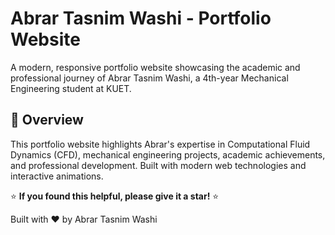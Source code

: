 # Abrar Tasnim Washi - Portfolio Website

A modern, responsive portfolio website showcasing the academic and professional journey of Abrar Tasnim Washi, a 4th-year Mechanical Engineering student at KUET.

## 🎯 Overview

This portfolio website highlights Abrar's expertise in Computational Fluid Dynamics (CFD), mechanical engineering projects, academic achievements, and professional development. Built with modern web technologies and interactive animations.


⭐ **If you found this helpful, please give it a star!** ⭐

Built with ❤️ by Abrar Tasnim Washi 